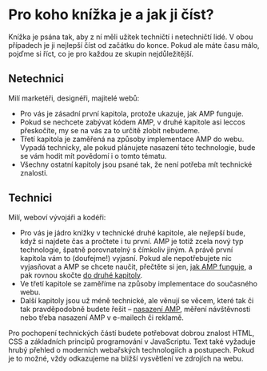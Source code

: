 # Pro koho knížka je a jak ji číst?

Knížka je psána tak, aby z ní měli užitek techničtí i netechničtí lidé. V obou případech je ji nejlepší číst od začátku do konce. Pokud ale máte času málo, pojďme si říct, co je pro každou ze skupin nejdůležitější.

## Netechnici

Milí marketéři, designéři, majitelé webů:

* Pro vás je zásadní první kapitola, protože ukazuje, jak AMP funguje.
* Pokud se nechcete zabývat kódem AMP, v druhé kapitole asi leccos přeskočíte, my se na vás za to určitě zlobit nebudeme.
* Třetí kapitola je zaměřená na způsoby implementace AMP do webu. Vypadá technicky, ale pokud plánujete nasazení této technologie, bude se vám hodit mít povědomí i o tomto tématu.
* Všechny ostatní kapitoly jsou psané tak, že není potřeba mít technické znalosti.

## Technici

Milí, weboví vývojáři a kodéři:

* Pro vás je jádro knížky v technické druhé kapitole, ale nejlepší bude, když si najdete čas a pročtete i tu první. AMP je totiž zcela nový typ technologie, špatně porovnatelný s čímkoliv jiným. A právě první kapitola vám to (doufejme!) vyjasní. Pokud ale nepotřebujete nic vyjasňovat a AMP se chcete naučit, přečtěte si jen, [jak AMP funguje](amp-fungovani.md), a pak rovnou skočte [do druhé kapitoly](2-uvod.md).
* Ve třetí kapitole se zaměříme na způsoby implementace do současného webu.
* Další kapitoly jsou už méně technické, ale věnují se věcem, které tak či tak pravděpodobně budete řešit – [nasazení AMP](amp-je-pro-vas.md), měření návštěvnosti nebo třeba nasazení AMP v e-mailech či reklamě.

Pro pochopení technických částí budete potřebovat dobrou znalost HTML, CSS a základních principů programování v JavaScriptu. Text také vyžaduje hrubý přehled o moderních webařských technologiích a postupech. Pokud je to možné, vždy odkazujeme na bližší vysvětlení ve zdrojích na webu.
